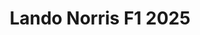 ---
title: 'Lando Norris F1 2025'
category: f1-y-autos
designSlug: f1-2025-norris
image: '/products/autos/09-norris/principal.jpg'
imageHover: '/products/autos/09-norris/oversize.jpg'
prendas: [
   {   
        title: 'Remera',
        slug: 'remera',          
        image: '/products/autos/09-norris/normal.jpg',
        price: 'remerasPrecio',
        talles: 'remerasTalles'
    },
    {
        title: 'Remera Oversize',
        slug: 'remera-oversize',
        image: '/products/autos/09-norris/oversize.jpg',
        price: 'oversizePrecio',
        talles: 'oversizeTalles'
    },
    {
        title: 'Musculosa M',
        slug: 'musculosa-mujer',
        image: '/products/autos/09-norris/musculosa.jpg',
        price: 'musculosaPrecio',
        talles: 'musculosasMujerTalles'
    },
     {
        title: 'Musculosa H',
        slug: 'musculoso',
        image: '/products/autos/09-norris/musculoso.jpg',
        price: 'musculosaPrecio',
        talles: 'musculosasHombreTalles'
    },
    {
        title: 'Pupera Oversize',
        slug: 'pupera-oversize',
        image: '/products/autos/09-norris/pupera.jpg',
        price: 'remerasPrecio',
        talles: 'oversizePuperasTalles'
    },

    {
         title: 'Buzo',
         slug: 'buzo',
         image: '/products/autos/09-norris/buzo.jpg',
         price: buzosPrecio,
        talles: 'BuzosTalles'
     },
]
---